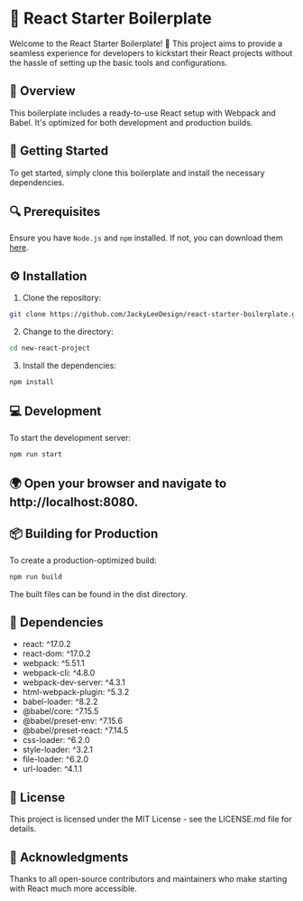 # 🚀 React Starter Boilerplate

Welcome to the React Starter Boilerplate! 🎉 This project aims to provide a seamless experience for developers to kickstart their React projects without the hassle of setting up the basic tools and configurations.

## 📖 Overview

This boilerplate includes a ready-to-use React setup with Webpack and Babel. It's optimized for both development and production builds.

## 🚀 Getting Started

To get started, simply clone this boilerplate and install the necessary dependencies.

## 🔍 Prerequisites

Ensure you have `Node.js` and `npm` installed. If not, you can download them [here](https://nodejs.org/).

## ⚙️ Installation

1. Clone the repository:
```bash
git clone https://github.com/JackyLeeDesign/react-starter-boilerplate.git
```

2. Change to the directory:
```bash
cd new-react-project
```

3. Install the dependencies:
```bash
npm install
```

## 💻 Development
To start the development server:

```bash
npm run start
```

## 🌍 Open your browser and navigate to http://localhost:8080.

## 📦 Building for Production
To create a production-optimized build:
```bash
npm run build
```
The built files can be found in the dist directory.

## 📌 Dependencies
- react: ^17.0.2
- react-dom: ^17.0.2
- webpack: ^5.51.1
- webpack-cli: ^4.8.0
- webpack-dev-server: ^4.3.1
- html-webpack-plugin: ^5.3.2
- babel-loader: ^8.2.2
- @babel/core: ^7.15.5
- @babel/preset-env: ^7.15.6
- @babel/preset-react: ^7.14.5
- css-loader: ^6.2.0
- style-loader: ^3.2.1
- file-loader: ^6.2.0
- url-loader: ^4.1.1
  
## 📄 License
This project is licensed under the MIT License - see the LICENSE.md file for details.

## 🙏 Acknowledgments
Thanks to all open-source contributors and maintainers who make starting with React much more accessible.
